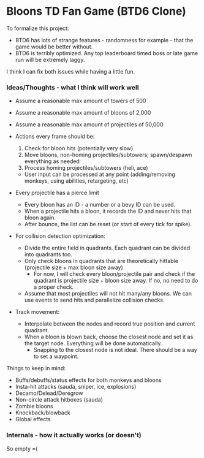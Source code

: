 # Bloons TD Fan Game (BTD6 Clone)

To formalize this project:
- BTD6 has lots of strange features - randomness for example - that the game would be better without.
- BTD6 is terribly optimized. Any top leaderboard timed boss or late game run will be extremely laggy.

I think I can fix both issues while having a little fun.

### Ideas/Thoughts - what I think will work well

- Assume a reasonable max amount of towers of 500
- Assume a reasonable max amount of bloons of 2,000
- Assume a reasonable max amount of projectiles of 50,000

- Actions every frame should be:
  1. Check for bloon hits (potentially very slow)
  2. Move bloons, non-homing projectiles/subtowers; spawn/despawn everything as needed
  3. Process homing projectiles/subtowers (heli, ace)
  - User input can be processed at any point (adding/removing monkeys, using abilities, retargeting, etc)

- Every projectile has a pierce limit
  - Every bloon has an ID - a number or a bevy ID can be used.
  - When a projectile hits a bloon, it records the ID and never hits that bloon again.
  - After bounce, the list can be reset (or start of every tick for spike).

- For collision detection optimization:
  - Divide the entire field in quadrants. Each quadrant can be divided into quadrants too.
  - Only check bloons in quadrants that are theoretically hittable (projectile size + max bloon size away)
    - For now, I will check every bloon/projectile pair and check if the quadrant is projectile size + bloon size away. If no, no need to do a proper check.
  - Assume that most projectiles will not hit many/any bloons. We can use events to send hits and parallelize collision checks.

- Track movement:
  - Interpolate between the nodes and record true position and current quadrant.
  - When a bloon is blown back, choose the closest node and set it as the target node. Everything will be done automatically.
    - Snapping to the closest node is not ideal. There should be a way to set a waypoint.

Things to keep in mind:
- Buffs/debuffs/status effects for both monkeys and bloons
- Insta-hit attacks (sauda, sniper, ice, explosions)
- Decamo/Delead/Deregrow
- Non-circle attack hitboxes (sauda)
- Zombie bloons
- Knockback/blowback
- Global effects

### Internals - how it actually works (or doesn't)

So empty =(